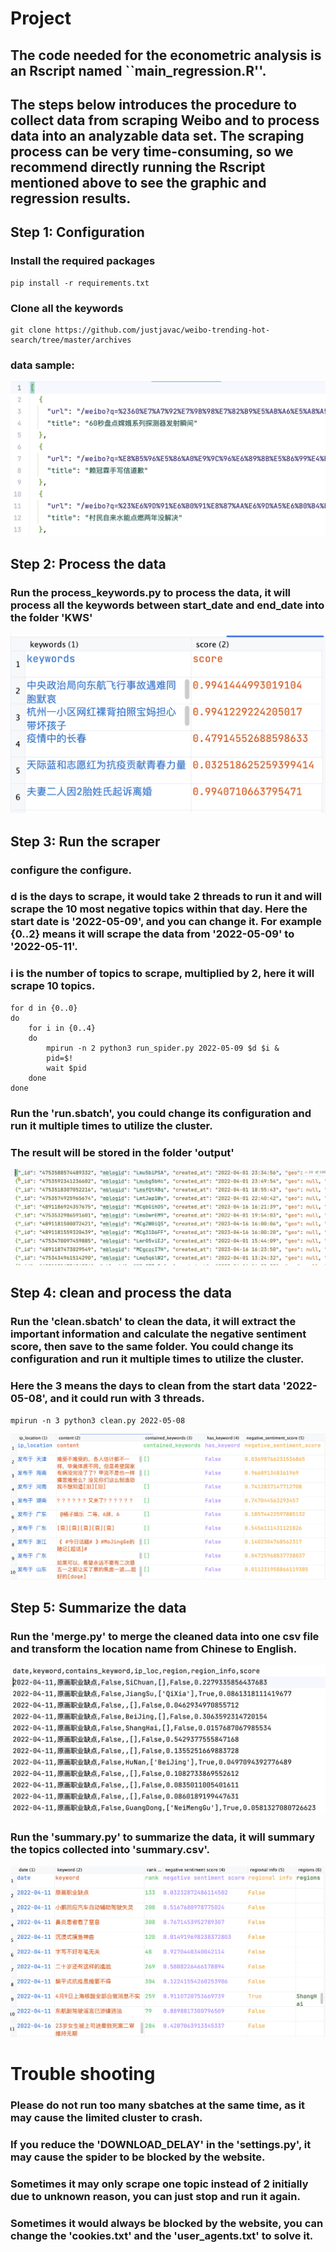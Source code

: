 # Project

## The code needed for the econometric analysis is an Rscript named ``main_regression.R''. 

## The steps below introduces the procedure to collect data from scraping Weibo and to process data into an analyzable data set. The scraping process can be very time-consuming, so we recommend directly running the Rscript mentioned above to see the graphic and regression results.

## Step 1: Configuration
### Install the required packages
```angular2html
pip install -r requirements.txt
```
### Clone all the keywords
```angular2html
git clone https://github.com/justjavac/weibo-trending-hot-search/tree/master/archives
```
### data sample:
<img src="images/1.png">

## Step 2: Process the data
### Run the process_keywords.py to process the data, it will process all the keywords between start_date and end_date into the folder 'KWS'
<img src="images/2.png">

## Step 3: Run the scraper
### configure the configure.
### d is the days to scrape, it would take 2 threads to run it and will scrape the 10 most negative topics within that day. Here the start date is '2022-05-09', and you can change it. For example {0..2} means it will scrape the data from '2022-05-09' to '2022-05-11'.
### i is the number of topics to scrape, multiplied by 2, here it will scrape 10 topics.
```angular2html
for d in {0..0}
do
    for i in {0..4}
    do
        mpirun -n 2 python3 run_spider.py 2022-05-09 $d $i &
        pid=$!
        wait $pid
    done
done
```

### Run the 'run.sbatch', you could change its configuration and run it multiple times to utilize the cluster.

### The result will be stored in the folder 'output'
<img src="images/3.png">

## Step 4: clean and process the data
### Run the 'clean.sbatch' to clean the data, it will extract the important information and calculate the negative sentiment score, then save to the same folder. You could change its configuration and run it multiple times to utilize the cluster.
### Here the 3 means the days to clean from the start data '2022-05-08', and it could run with 3 threads.
```angular2html
mpirun -n 3 python3 clean.py 2022-05-08
```
<img src="images/4.png">

## Step 5: Summarize the data
### Run the 'merge.py' to merge the cleaned data into one csv file and transform the location name from Chinese to English.
<img src="images/5.png">

### Run the 'summary.py' to summarize the data, it will summary the topics collected into 'summary.csv'.
<img src="images/6.png">

# Trouble shooting
### Please do not run too many sbatches at the same time, as it may cause the limited cluster to crash.
### If you reduce the 'DOWNLOAD_DELAY' in the 'settings.py', it may cause the spider to be blocked by the website.
### Sometimes it may only scrape one topic instead of 2 initially due to unknown reason, you can just stop and run it again.
### Sometimes it would always be blocked by the website, you can change the 'cookies.txt' and the 'user_agents.txt' to solve it.
